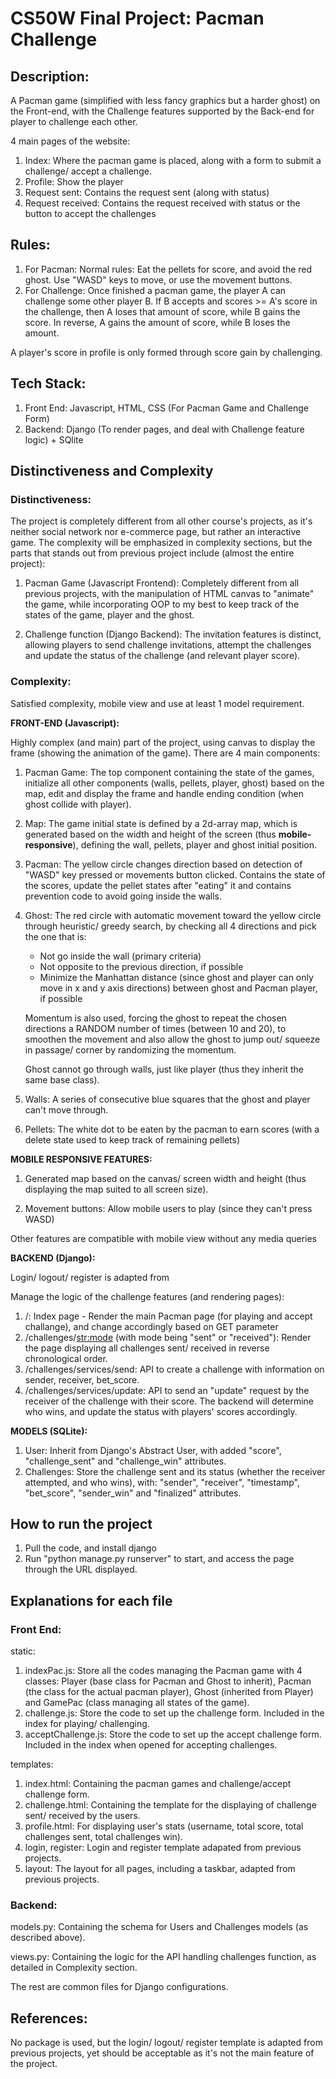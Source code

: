 # CS50W Final Project: Pacman Challenge

## Description:
A Pacman game (simplified with less fancy graphics but a harder ghost) on the Front-end, with the Challenge features supported by the Back-end for player to challenge each other.

4 main pages of the website:
1. Index: Where the pacman game is placed, along with a form to submit a challenge/ accept a challenge.
2. Profile: Show the player
3. Request sent: Contains the request sent (along with status)
4. Request received: Contains the request received with status or the button to accept the challenges

## Rules:
1. For Pacman: Normal rules: Eat the pellets for score, and avoid the red ghost. Use "WASD" keys to move, or use the movement buttons.
2. For Challenge: Once finished a pacman game, the player A can challenge some other player B. If B accepts and scores >= A's score in the challenge, then A loses that amount of score, while B gains the score. In reverse, A gains the amount of score, while B loses the amount.

A player's score in profile is only formed through score gain by challenging.

## Tech Stack:
1. Front End: Javascript, HTML, CSS (For Pacman Game and Challenge Form)
2. Backend: Django (To render pages, and deal with Challenge feature logic) + SQlite

## Distinctiveness and Complexity

### Distinctiveness: 
The project is completely different from all other course's projects, as it's neither social network nor e-commerce page, but rather an interactive game. The complexity will be emphasized in complexity sections, but the parts that stands out from previous project include (almost the entire project):

1. Pacman Game (Javascript Frontend): Completely different from all previous projects, with the manipulation of HTML canvas to "animate" the game, while incorporating OOP to my best to keep track of the states of the game, player and the ghost.

2. Challenge function (Django Backend): The invitation features is distinct, allowing players to send challenge invitations, attempt the challenges and update the status of the challenge (and relevant player score).

### Complexity:

Satisfied complexity, mobile view and use at least 1 model requirement.

**FRONT-END (Javascript):**

Highly complex (and main) part of the project, using canvas to display the frame (showing the animation of the game). There are 4 main components:

1. Pacman Game: The top component containing the state of the games, initialize all other components (walls, pellets, player, ghost) based on the map, edit and display the frame and handle ending condition (when ghost collide with player).

2. Map: The game initial state is defined by a 2d-array map, which is generated based on the width and height of the screen (thus **mobile-responsive**), defining the wall, pellets, player and ghost initial position.

3. Pacman: The yellow circle changes direction based on detection of "WASD" key pressed or movements button clicked. Contains the state of the scores, update the pellet states after "eating" it and contains prevention code to avoid going inside the walls.

4. Ghost: The red circle with automatic movement toward the yellow circle through heuristic/ greedy search, by checking all 4 directions and pick the one that is:
    - Not go inside the wall (primary criteria)
    - Not opposite to the previous direction, if possible
    - Minimize the Manhattan distance (since ghost and player can only move in x and y axis directions) between ghost and Pacman player, if possible

    Momentum is also used, forcing the ghost to repeat the chosen directions a RANDOM number of times (between 10 and 20), to smoothen the movement and also allow the ghost to jump out/ squeeze in passage/ corner by randomizing the momentum. 

    Ghost cannot go through walls, just like player (thus they inherit the same base class). 

5. Walls: A series of consecutive blue squares that the ghost and player can't move through. 

6. Pellets: The white dot to be eaten by the pacman to earn scores (with a delete state used to keep track of remaining pellets)

**MOBILE RESPONSIVE FEATURES:**

1. Generated map based on the canvas/ screen width and height (thus displaying the map suited to all screen size).

2. Movement buttons: Allow mobile users to play (since they can't press WASD)

Other features are compatible with mobile view without any media queries

**BACKEND (Django):**

Login/ logout/ register is adapted from 

Manage the logic of the challenge features (and rendering pages):
1. /: Index page - Render the main Pacman page (for playing and accept challange), and change accordingly based on GET parameter
2. /challenges/<str:mode> (with mode being "sent" or "received"): Render the page displaying all challenges sent/ received in reverse chronological order.
3. /challenges/services/send: API to create a challenge with information on sender, receiver, bet_score.
4. /challenges/services/update: API to send an "update" request by the receiver of the challenge with their score. The backend will determine who wins, and update the status with players' scores accordingly. 

**MODELS (SQLite):**

1. User: Inherit from Django's Abstract User, with added "score", "challenge_sent" and "challenge_win" attributes.
2. Challenges: Store the challenge sent and its status (whether the receiver attempted, and who wins), with: "sender", "receiver", "timestamp", "bet_score", "sender_win" and "finalized" attributes.

## How to run the project

1. Pull the code, and install django
2. Run "python manage.py runserver" to start, and access the page through the URL displayed.

## Explanations for each file
### Front End:

static:

1. indexPac.js: Store all the codes managing the Pacman game with 4 classes: Player (base class for Pacman and Ghost to inherit), Pacman (the class for the actual pacman player), Ghost (inherited from Player) and GamePac (class managing all states of the game). 
2. challenge.js: Store the code to set up the challenge form. Included in the index for playing/ challenging.
3. acceptChallenge.js: Store the code to set up the accept challenge form. Included in the index when opened for accepting challenges.

templates:

1. index.html: Containing the pacman games and challenge/accept challenge form.
2. challenge.html: Containing the template for the displaying of challenge sent/ received by the users. 
3. profile.html: For displaying user's stats (username, total score, total challenges sent, total challenges win).
2. login, register: Login and register template adapated from previous projects.
3. layout: The layout for all pages, including a taskbar, adapted from previous projects.

### Backend:

models.py: Containing the schema for Users and Challenges models (as described above).

views.py: Containing the logic for the API handling challenges function, as detailed in Complexity section.

The rest are common files for Django configurations.

## References:
No package is used, but the login/ logout/ register template is adapted from previous projects, yet should be acceptable as it's not the main feature of the project.


